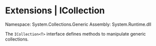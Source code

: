 # Extensions | ICollection<T>

Namespace: System.Collections.Generic
Assembly: System.Runtime.dll

The `ICollection<T>` interface defines methods to manipulate generic collections.
<br>
